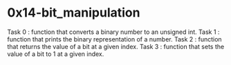 # 0x14-bit_manipulation

Task 0 : function that converts a binary number to an unsigned int.
Task 1 : function that prints the binary representation of a number.
Task 2 : function that returns the value of a bit at a given index.
Task 3 : function that sets the value of a bit to 1 at a given index.
